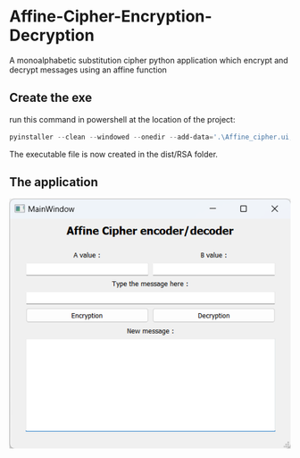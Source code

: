 # Affine-Cipher-Encryption-Decryption
A monoalphabetic substitution cipher python application which encrypt and decrypt messages using an affine function

## Create the exe 
run this command in powershell at the location of the project:
```powershell
pyinstaller --clean --windowed --onedir --add-data='.\Affine_cipher.ui;.' .\Affine_Cipher.py
```
The executable file is now created in the dist/RSA folder.
## The application 
![App](./Affine_Cipher.png)
